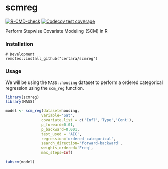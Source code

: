 # scmreg

<!-- badges: start -->
[![R-CMD-check](https://github.com/certara/scmreg/actions/workflows/R-CMD-check.yaml/badge.svg)](https://github.com/certara/scmreg/actions/workflows/R-CMD-check.yaml)
[![Codecov test
coverage](https://codecov.io/gh/certara/scmreg/branch/master/graph/badge.svg)](https://app.codecov.io/gh/certara/scmreg?branch=master)
<!-- badges: end -->

Perform Stepwise Covariate Modeling (SCM) in R

### Installation
```
# Development
remotes::install_github("certara/scmreg")
```

### Usage

We will be using the `MASS::housing` dataset to perform a ordered categorical regression
using the `scm_reg` function.

``` r
library(scmreg)
library(MASS)

model <- scm_reg(dataset=housing,
                variable='Sat',
                covariate.list = c('Infl','Type','Cont'),
                p_forward=0.01,
                p_backward=0.001,
                test_used = 'AIC',
                regression='ordered-categorical',
                search_direction='forward-backward',
                weights_ordered='Freq',
                max_steps=Inf)
                
tabscm(model)
```
